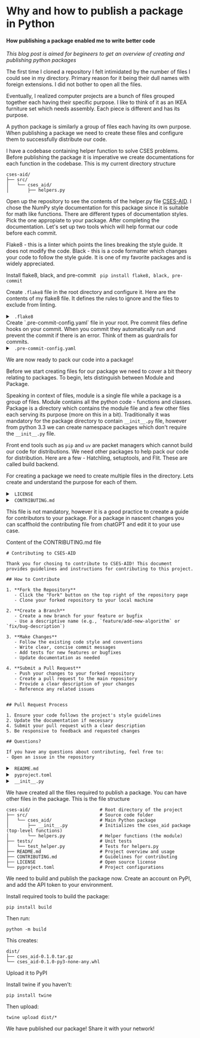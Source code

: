 # Why and how to publish a package in Python

#### How publishing a package enabled me to write better code

_This blog post is aimed for begineers to get an overview of creating and publishing python packages_

The first time I cloned a repository I felt intimidated by the number of files I could see in my directory. Primary reason for it being their dull names with foreign extensions. I did not bother to open all the files.

Eventually, I realized computer projects are a bunch of files grouped together each having their specific purpose. I like to think of it as an IKEA furniture set which needs assembly. Each piece is different and has its purpose.

A python package is similarly a group of files each having its own purpose. When publishing a package we need to create these files and configure them to successfully distribute our code.

I have a codebase containing helper function to solve CSES problems. Before publishing the package it is imperative we create documentations for each function in the codebase. This is my current directory structure

```
cses-aid/
├── src/
│   └── cses_aid/           
│       ├── helpers.py          

```
Open up the repository to see the contents of the helper.py file [CSES-AID](https://github.com/effaf/cses_aid). I chose the NumPy style documentation for this package since it is suitable for math like functions. There are different types of documentation styles. Pick the one appropiate to your package. After completing the documentation. Let's set up two tools which will help format our code before each commit. 

Flake8 - this is a linter which points the lines breaking the style guide. It does not modify the code.
Black - this is a code formatter which changes your code to follow the style guide. It is one of my favorite packages and is widely appreciated.


Install flake8, black, and pre-commit
` pip install flake8, black, pre-commit`

Create `.flake8` file in the root directory and configure it. Here are the contents of my flake8 file. It defines the rules to ignore and the files to exclude from linting.
<details>
<summary><code> .flake8 </code></summary>

```
[flake8]
ignore = E302, F401, E501, F841, F821, E226, E203
exclude = 
    .git,
    __pycache__,
    build,
    dist,
    env,
    venv,
    .venv,
    migrations,
    requirements.txt,
    .pre-commit-config.yaml,
    tests/
```
</details>
Create `.pre-commit-config.yaml` file in your root. Pre commit files define hooks on your commit. When you commit they automatically run and prevent the commit if there is an error. Think of them as guardrails for commits. 

<details>
<summary><code> .pre-commit-config.yaml</code></summary>

```
repos:
  - repo: https://github.com/psf/black
    rev: 25.1.0
    hooks:
      - id: black

  - repo: https://github.com/PyCQA/flake8
    rev: 7.1.0
    hooks:
      - id: flake8
```
</details>

We are now ready to pack our code into a package!

Before we start creating files for our package we need to cover a bit theory relating to packages. To begin, lets distinguish between Module and Package.

Speaking in context of files, module is a single file while a package is a group of files. Module contains all the python code - functions and classes. Package is a directory which contains the module file and a few other files each serving its purpose (more on this in a bit). Traditionally it was mandatory for the package directory to contain `__init__.py` file, however from python 3.3 we can create namespace packages which don't require the `__init__.py` file.

Front end tools such as `pip` and `uv` are packet managers which cannot build our code for distributions. We need other packages to help pack our code for distribution. Here are a few - Hatchling, setuptools, and Flit. These are called build backend.

For creating a package we need to create multiple files in the directory. Lets create and understand the purpose for each of them.

<details>
<summary><code> LICENSE </code></summary>
<br>

As package authors we need to choose the license for our code. There are several licenses available for open source code. You can read more on it [here](https://choosealicense.com/licenses/). For this code I am using the MIT license because it allows distribution and no modifications need not be revelead.
Contents of LICENSE file -

```
MIT License

Copyright (c) 2024 CSES-AID Contributors

Permission is hereby granted, free of charge, to any person obtaining a copy
of this software and associated documentation files (the "Software"), to deal
in the Software without restriction, including without limitation the rights
to use, copy, modify, merge, publish, distribute, sublicense, and/or sell
copies of the Software, and to permit persons to whom the Software is
furnished to do so, subject to the following conditions:

The above copyright notice and this permission notice shall be included in all
copies or substantial portions of the Software.

THE SOFTWARE IS PROVIDED "AS IS", WITHOUT WARRANTY OF ANY KIND, EXPRESS OR
IMPLIED, INCLUDING BUT NOT LIMITED TO THE WARRANTIES OF MERCHANTABILITY,
FITNESS FOR A PARTICULAR PURPOSE AND NONINFRINGEMENT. IN NO EVENT SHALL THE
AUTHORS OR COPYRIGHT HOLDERS BE LIABLE FOR ANY CLAIM, DAMAGES OR OTHER
LIABILITY, WHETHER IN AN ACTION OF CONTRACT, TORT OR OTHERWISE, ARISING FROM,
OUT OF OR IN CONNECTION WITH THE SOFTWARE OR THE USE OR OTHER DEALINGS IN THE
SOFTWARE. 
```

</details>

<details>
<summary><code> CONTRIBUTING.md </code>
<br>

This file is not mandatory, however it is a good practice to creeate a guide for contributors to your package. For a package in nascent changes you can scaffhold the contributing file from chatGPT and edit it to your use case.

Content of the CONTRIBUTING.md file

```
# Contributing to CSES-AID

Thank you for chosing to contribute to CSES-AID! This document provides guidelines and instructions for contributing to this project.

## How to Contribute

1. **Fork the Repository**
   - Click the "Fork" button on the top right of the repository page
   - Clone your forked repository to your local machine

2. **Create a Branch**
   - Create a new branch for your feature or bugfix
   - Use a descriptive name (e.g., `feature/add-new-algorithm` or `fix/bug-description`)

3. **Make Changes**
   - Follow the existing code style and conventions
   - Write clear, concise commit messages
   - Add tests for new features or bugfixes
   - Update documentation as needed

4. **Submit a Pull Request**
   - Push your changes to your forked repository
   - Create a pull request to the main repository
   - Provide a clear description of your changes
   - Reference any related issues


## Pull Request Process

1. Ensure your code follows the project's style guidelines
2. Update the documentation if necessary
4. Submit your pull request with a clear description
5. Be responsive to feedback and requested changes

## Questions?

If you have any questions about contributing, feel free to:
- Open an issue in the repository

```
</details>

<details>
<summary><code> README.md</code></summary>
<br>

Read me files provide an introduction to the package. Give the description, installation example of using the package. 
Contents of the readme.md file

```
# CSES Helper functions

This package provides utility functions for solving cses problems.

While solving CSES problems, often times we would need the same functions. This package aims to provide helper
functions to address the problem.

## Installation

pip install cses-aid

## Usage


from cses-aid import prefix_sums, sieve

print(sieve(100)) # print the first 100 prime numbers


## Contribution

    Refer to CONTRIBUTING.md for all the information

## Contact
Please create an issue or hit me up if you spot an improvement! <br>

[Email](shlok.kothari@gmail.com)

```

</details>

<details>
<summary><code> pyproject.toml </code></summary>
<br>

This is the main configuration file. Tradionally, it was required we create couple of files to configure our package. However, after PEP20 we only need to create `pyproject.toml` file and configure our package. Think of PEP20 as a new feature added to Python.
This is the file containing the information for building the package. 
Since we are using setuptools, its documentation is the best guide to follow. - [Creating pyproject.toml](https://setuptools.pypa.io/en/latest/userguide/pyproject_config.html)

This is the contents of my `pyproject.toml` file. It contains the configuration, metadata, and internal information.

```
[build-system]
requires = ["setuptools >= 77.0.3"]
build-backend = "setuptools.build_meta"

[project]
name = "cses-aid"
version = "0.0.1"
description = "A collection of helper functions for competitive programming and algorithm problem solving"
readme = "README.md"
requires-python = ">=3.8"
license = "MIT"
keywords = ["competitive-programming", "algorithms", "data-structures", "cses"]
authors = [
    { name = "Shlok Kothari" }
]
classifiers = [
    "Development Status :: 3 - Alpha",
    "Intended Audience :: Education",
    "License :: OSI Approved :: MIT License",
    "Topic :: Education",
    "Topic :: Software Development :: Libraries :: Python Modules",
]

[project.urls]
"Homepage" = "https://github.com/effaf/cses-aid"
"Documentation" = "https://github.com/effaf/cses-aid#readme"

[tool.pytest.ini_options]
testpaths = ["src/cses-aid/tests"]
python_files = ["test_*.py"]
addopts = "-v --cov=src/cses-aid --cov-report=term-missing"

[tool.black]
line-length = 88
target-version = ['py38']
include = '\.pyi?$'
```

</details>

<details>
<summary><code> __init__.py </code></summary>
<br>

This file is at the same level of our module. As mentioned earlier this file is not required in namespace packages.

- The `__init__.py` file turns a directory into a Python package.

- It runs when you import the package.

- You can use it to:

  - Expose certain functions/classes at the top level of your package.

  - Run initialization code (e.g., setup logging, imports, etc.).

  - Control what gets imported with wildcard imports (from my_package import *) using the __all__ list.

If you don’t include specific imports in `__init__.py`, you’ll have to import modules directly. For example

1. Without importing modules in `__init__.py`

```
import my_package

my_package.module_a.func_a()  # You need to access functions via their module names.
my_package.module_b.func_b()  

```

2. Importing modules inside `__init__.py`

Modify `__init__.py`

```
from .module_a import func_a
from .module_b import func_b
```

Now you can do:

```
import my_package

my_package.func_a()  # Works directly
my_package.func_b()  
```
- Functions are pulled up into the package’s namespace using from .module_x import func_x.

- No need to specify the module.

It is a good practice to avoid “polluting” your namespace by importing too much into `__init__.py` — only expose what’s necessary. While importing other packages it is recommended to import specific functions and not the whole package for the same reasons. 

We can also talk about the concept in context of top-level functions. Top level functions are accessible directly from the package’s root namespace.

Think of it this way:
```
# Top-level:
from my_package import func_a
func_a()

# Not top-level:
from my_package.module_a import func_a
```
So when you say "top-level functions", you mean:

- Functions that are exposed directly through the package, without drilling into submodules.

To make a function top-level, you pull it up via `__init__.py`:

```
# __init__.py
from .module_a import func_a
```
This adds func_a to my_package's namespace.

We can use `__all__` to control what gets imported using *

If someone uses:
```
from my_package import *

```
You can control what gets imported using `__all__`:

```
# __init__.py
from .module_a import func_a
__all__ = ["func_a"]
```
Otherwise, nothing gets imported by default with wildcard imports

I want to pull up all the functions in module to top level and make all of them available using the wildcard (*). Here are the contents of the file

```
from .helpers import (
    binary_search,
    prefix_sums,
    is_palindrome,
    fast_input,
    sieve,
    gcd,
    bfs,
    dfs,
    count_bits,
    mod_exp    
)

__all__ = ["binary_search",
    "prefix_sums",
    "is_palindrome",
    "fast_input",
    "sieve",
    "gcd",
    "bfs",
    "dfs",
    "count_bits",
    "mod_exp"]

```
</details>

We have created all the files required to publish a package. You can have other files in the package. This is the file structure

```
cses-aid/                          # Root directory of the project
├── src/                           # Source code folder
│   └── cses_aid/                  # Main Python package
│       ├── __init__.py            # Initializes the cses_aid package (top-level functions)
│       └── helpers.py             # Helper functions (the module)
├── tests/                         # Unit tests
│   └── test_helper.py             # Tests for helpers.py
├── README.md                      # Project overview and usage
├── CONTRIBUTING.md                # Guidelines for contributing
├── LICENSE                        # Open source license
└── pyproject.toml                 # Project configurations
```

We need to build and publish the package now. Create an account on PyPI, and add the API token to your environment.

Install required tools to build the package:

`pip install build`

Then run:

`python -m build`

This creates:

```
dist/
├── cses_aid-0.1.0.tar.gz
└── cses_aid-0.1.0-py3-none-any.whl
```

Upload it to PyPI

Install twine if you haven’t:

```
pip install twine

```
Then upload:
```
twine upload dist/*
```

We have published our package! Share it with your network!